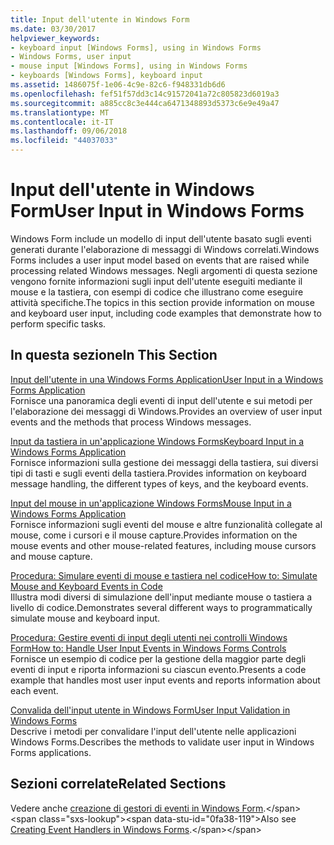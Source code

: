 ```yaml
---
title: Input dell'utente in Windows Form
ms.date: 03/30/2017
helpviewer_keywords:
- keyboard input [Windows Forms], using in Windows Forms
- Windows Forms, user input
- mouse input [Windows Forms], using in Windows Forms
- keyboards [Windows Forms], keyboard input
ms.assetid: 1486075f-1e06-4c9e-82c6-f948331db6d6
ms.openlocfilehash: fef51f57dd3c14c91572041a72c805823d6019a3
ms.sourcegitcommit: a885cc8c3e444ca6471348893d5373c6e9e49a47
ms.translationtype: MT
ms.contentlocale: it-IT
ms.lasthandoff: 09/06/2018
ms.locfileid: "44037033"
---
```

# <a name="user-input-in-windows-forms"></a><span data-ttu-id="0fa38-102">Input dell'utente in Windows Form</span><span class="sxs-lookup"><span data-stu-id="0fa38-102">User Input in Windows Forms</span></span>
<span data-ttu-id="0fa38-103">Windows Form include un modello di input dell'utente basato sugli eventi generati durante l'elaborazione di messaggi di Windows correlati.</span><span class="sxs-lookup"><span data-stu-id="0fa38-103">Windows Forms includes a user input model based on events that are raised while processing related Windows messages.</span></span> <span data-ttu-id="0fa38-104">Negli argomenti di questa sezione vengono fornite informazioni sugli input dell'utente eseguiti mediante il mouse e la tastiera, con esempi di codice che illustrano come eseguire attività specifiche.</span><span class="sxs-lookup"><span data-stu-id="0fa38-104">The topics in this section provide information on mouse and keyboard user input, including code examples that demonstrate how to perform specific tasks.</span></span>  
  
## <a name="in-this-section"></a><span data-ttu-id="0fa38-105">In questa sezione</span><span class="sxs-lookup"><span data-stu-id="0fa38-105">In This Section</span></span>  
 [<span data-ttu-id="0fa38-106">Input dell'utente in una Windows Forms Application</span><span class="sxs-lookup"><span data-stu-id="0fa38-106">User Input in a Windows Forms Application</span></span>](../../../docs/framework/winforms/user-input-in-a-windows-forms-application.md)  
 <span data-ttu-id="0fa38-107">Fornisce una panoramica degli eventi di input dell'utente e sui metodi per l'elaborazione dei messaggi di Windows.</span><span class="sxs-lookup"><span data-stu-id="0fa38-107">Provides an overview of user input events and the methods that process Windows messages.</span></span>  
  
 [<span data-ttu-id="0fa38-108">Input da tastiera in un'applicazione Windows Forms</span><span class="sxs-lookup"><span data-stu-id="0fa38-108">Keyboard Input in a Windows Forms Application</span></span>](../../../docs/framework/winforms/keyboard-input-in-a-windows-forms-application.md)  
 <span data-ttu-id="0fa38-109">Fornisce informazioni sulla gestione dei messaggi della tastiera, sui diversi tipi di tasti e sugli eventi della tastiera.</span><span class="sxs-lookup"><span data-stu-id="0fa38-109">Provides information on keyboard message handling, the different types of keys, and the keyboard events.</span></span>  
  
 [<span data-ttu-id="0fa38-110">Input del mouse in un'applicazione Windows Forms</span><span class="sxs-lookup"><span data-stu-id="0fa38-110">Mouse Input in a Windows Forms Application</span></span>](../../../docs/framework/winforms/mouse-input-in-a-windows-forms-application.md)  
 <span data-ttu-id="0fa38-111">Fornisce informazioni sugli eventi del mouse e altre funzionalità collegate al mouse, come i cursori e il mouse capture.</span><span class="sxs-lookup"><span data-stu-id="0fa38-111">Provides information on the mouse events and other mouse-related features, including mouse cursors and mouse capture.</span></span>  
  
 [<span data-ttu-id="0fa38-112">Procedura: Simulare eventi di mouse e tastiera nel codice</span><span class="sxs-lookup"><span data-stu-id="0fa38-112">How to: Simulate Mouse and Keyboard Events in Code</span></span>](../../../docs/framework/winforms/how-to-simulate-mouse-and-keyboard-events-in-code.md)  
 <span data-ttu-id="0fa38-113">Illustra modi diversi di simulazione dell'input mediante mouse o tastiera a livello di codice.</span><span class="sxs-lookup"><span data-stu-id="0fa38-113">Demonstrates several different ways to programmatically simulate mouse and keyboard input.</span></span>  
  
 [<span data-ttu-id="0fa38-114">Procedura: Gestire eventi di input degli utenti nei controlli Windows Form</span><span class="sxs-lookup"><span data-stu-id="0fa38-114">How to: Handle User Input Events in Windows Forms Controls</span></span>](../../../docs/framework/winforms/how-to-handle-user-input-events-in-windows-forms-controls.md)  
 <span data-ttu-id="0fa38-115">Fornisce un esempio di codice per la gestione della maggior parte degli eventi di input e riporta informazioni su ciascun evento.</span><span class="sxs-lookup"><span data-stu-id="0fa38-115">Presents a code example that handles most user input events and reports information about each event.</span></span>  
  
 [<span data-ttu-id="0fa38-116">Convalida dell'input utente in Windows Form</span><span class="sxs-lookup"><span data-stu-id="0fa38-116">User Input Validation in Windows Forms</span></span>](../../../docs/framework/winforms/user-input-validation-in-windows-forms.md)  
 <span data-ttu-id="0fa38-117">Descrive i metodi per convalidare l'input dell'utente nelle applicazioni Windows Forms.</span><span class="sxs-lookup"><span data-stu-id="0fa38-117">Describes the methods to validate user input in Windows Forms applications.</span></span>  
  
## <a name="related-sections"></a><span data-ttu-id="0fa38-118">Sezioni correlate</span><span class="sxs-lookup"><span data-stu-id="0fa38-118">Related Sections</span></span>  
 <span data-ttu-id="0fa38-119">Vedere anche [creazione di gestori di eventi in Windows Form](https://msdn.microsoft.com/library/dacysss4\(v=vs.110\)).</span><span class="sxs-lookup"><span data-stu-id="0fa38-119">Also see [Creating Event Handlers in Windows Forms](https://msdn.microsoft.com/library/dacysss4\(v=vs.110\)).</span></span>
